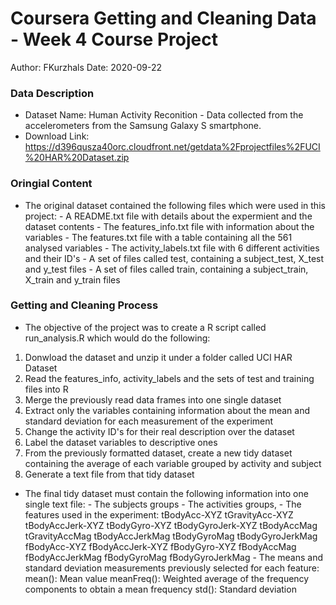 # Coursera Getting and Cleaning Data - Week 4 Course Project

Author: FKurzhals
Date: 2020-09-22

### Data Description

- Dataset Name: Human Activity Reconition - Data collected from the accelerometers from the Samsung Galaxy S smartphone.
- Download Link: https://d396qusza40orc.cloudfront.net/getdata%2Fprojectfiles%2FUCI%20HAR%20Dataset.zip

### Oringial Content

* The original dataset contained the following files which were used in this project:
        - A README.txt file with details about the expermient and the dataset contents
        - The features_info.txt file with information about the variables
        - The features.txt file with a table containing all the 561 analysed variables
        - The activity_labels.txt file with 6 different activities and their ID's
        - A set of files called test, containing a subject_test, X_test and y_test files
        - A set of files called train, containing a subject_train, X_train and y_train files

### Getting and Cleaning Process

* The objective of the project was to create a R script called run_analysis.R which would do the following:
1. Donwload the dataset and unzip it under a folder called UCI HAR Dataset
2. Read the features_info, activity_labels and the sets of test and training files into R
3. Merge the previously read data frames into one single dataset
4. Extract only the variables containing information about the mean and standard deviation for each measurement of the experiment
5. Change the activity ID's for their real description over the dataset
6. Label the dataset variables to descriptive ones
7. From the previously formatted dataset, create a new tidy dataset containing the average of each variable grouped by activity and subject
8. Generate a text file from that tidy dataset

* The final tidy dataset must contain the following information into one single text file:
        - The subjects groups
        - The activities groups,
        - The features used in the experiment:
                tBodyAcc-XYZ
                tGravityAcc-XYZ
                tBodyAccJerk-XYZ
                tBodyGyro-XYZ
                tBodyGyroJerk-XYZ
                tBodyAccMag
                tGravityAccMag
                tBodyAccJerkMag
                tBodyGyroMag
                tBodyGyroJerkMag
                fBodyAcc-XYZ
                fBodyAccJerk-XYZ
                fBodyGyro-XYZ
                fBodyAccMag
                fBodyAccJerkMag
                fBodyGyroMag
                fBodyGyroJerkMag
        - The means and standard deviation measurements previously selected for each feature:
                mean(): Mean value
                meanFreq(): Weighted average of the frequency components to obtain a mean frequency
                std(): Standard deviation
